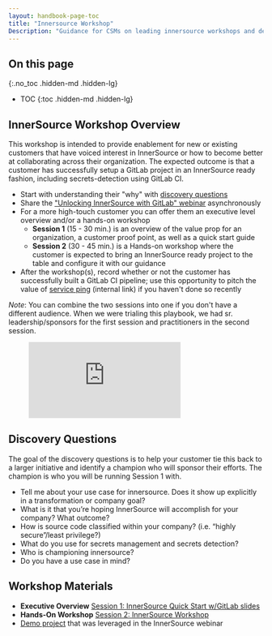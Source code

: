 ```yaml
---
layout: handbook-page-toc
title: "Innersource Workshop"
Description: "Guidance for CSMs on leading innersource workshops and deep-dives."
---
```


## On this page
{:.no_toc .hidden-md .hidden-lg}

- TOC
{:toc .hidden-md .hidden-lg}

## InnerSource Workshop Overview

This workshop is intended to provide enablement for new or existing customers that have voiced interest in InnerSource or how to become better at collaborating across their organization. The expected outcome is that a customer has successfully setup a GitLab project in an InnerSource ready fashion, including secrets-detection using GitLab CI.

* Start with understanding their "why" with [discovery questions](#discovery-questions)
* Share the ["Unlocking InnerSource with GitLab" webinar](https://www.youtube.com/watch?v=ZS1mCpBHXaI) asynchronously 
* For a more high-touch customer you can offer them an executive level overview and/or a hands-on workshop
  * **Session 1** (15 - 30 min.) is an overview of the value prop for an organization, a customer proof point, as well as a quick start guide 
  * **Session 2** (30 - 45 min.) is a Hands-on workshop where the customer is expected to bring an InnerSource ready project to the table and configure it with our guidance
* After the workshop(s), record whether or not the customer has successfully built a GitLab CI pipeline; use this opportunity to pitch the value of [service ping](https://docs.google.com/presentation/d/1d28buwnzM4xKADU1OC6dU6HXd3KqBurG_tIEag7BJMw/edit#slide=id.g10928a67270_0_636) (internal link) if you haven't done so recently

*Note*: You can combine the two sessions into one if you don't have a different audience. When we were trialing this playbook, we had sr. leadership/sponsors for the first session and practitioners in the second session. 

<figure class="video_container">
  <iframe src="https://www.youtube.com/embed/ZS1mCpBHXaI" frameborder="0" allowfullscreen="true"> </iframe>
</figure>

## Discovery Questions
The goal of the discovery questions is to help your customer tie this back to a larger initiative and identify a champion who will sponsor their efforts. The champion is who you will be running Session 1 with.

* Tell me about your use case for innersource. Does it show up explicitly in a transformation or company goal?
* What is it that you’re hoping InnerSource will accomplish for your company? What outcome?
* How is source code classified within your company? (i.e. “highly secure”/least privilege?)
* What do you use for secrets management and secrets detection?
* Who is championing innersource?
* Do you have a use case in mind?

## Workshop Materials

* **Executive Overview** [Session 1: InnerSource Quick Start w/GitLab slides](https://docs.google.com/presentation/d/1O_MBH5_NHfKvDcWrdaHx_tmfUWWRkc3xnvMBWdikwIA/edit#slide=id.gcb47225958_0_1126)
* **Hands-On Workshop** [Session 2: InnerSource Workshop](https://docs.google.com/presentation/d/1PauUr2hczbWNb7D5xvEGkMo5h4w1KGORnE2thgYiQZg/edit#slide=id.gfd8e70f97a_0_295)
* [Demo project](https://cs.gitlabdemo.cloud/innersource/demo) that was leveraged in the InnerSource webinar

